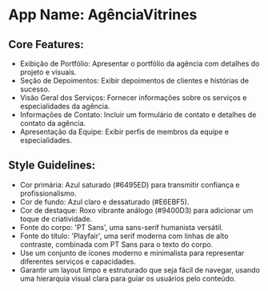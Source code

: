 # **App Name**: AgênciaVitrines

## Core Features:

- Exibição de Portfólio: Apresentar o portfólio da agência com detalhes do projeto e visuais.
- Seção de Depoimentos: Exibir depoimentos de clientes e histórias de sucesso.
- Visão Geral dos Serviços: Fornecer informações sobre os serviços e especialidades da agência.
- Informações de Contato: Incluir um formulário de contato e detalhes de contato da agência.
- Apresentação da Equipe: Exibir perfis de membros da equipe e especialidades.

## Style Guidelines:

- Cor primária: Azul saturado (#6495ED) para transmitir confiança e profissionalismo.
- Cor de fundo: Azul claro e dessaturado (#E6EBF5).
- Cor de destaque: Roxo vibrante análogo (#9400D3) para adicionar um toque de criatividade.
- Fonte do corpo: 'PT Sans', uma sans-serif humanista versátil.
- Fonte do título: 'Playfair', uma serif moderna com linhas de alto contraste, combinada com PT Sans para o texto do corpo.
- Use um conjunto de ícones moderno e minimalista para representar diferentes serviços e capacidades.
- Garantir um layout limpo e estruturado que seja fácil de navegar, usando uma hierarquia visual clara para guiar os usuários pelo conteúdo.